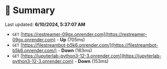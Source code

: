 # 📖 Summary
Last updated: **6/10/2024, 5:37:07 AM**

- `GET` [https://restreamer-09gx.onrender.com](https://restreamer-09gx.onrender.com) - **Up** (705ms)
- `GET` [https://filestreambot-b5k6.onrender.com/](https://filestreambot-b5k6.onrender.com/) - **Down** (163ms)
- `GET` [https://jupyterlab-python3-12-3.onrender.com](https://jupyterlab-python3-12-3.onrender.com) - **Down** (153ms)
